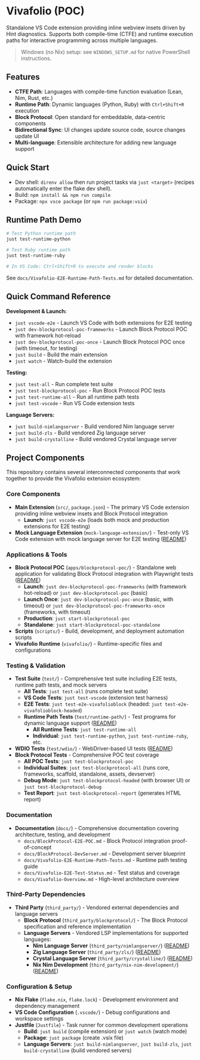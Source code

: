 # Vivafolio (POC)

Standalone VS Code extension providing inline webview insets driven by Hint diagnostics. Supports both compile-time (CTFE) and runtime execution paths for interactive programming across multiple languages.

> Windows (no Nix) setup: see `WINDOWS_SETUP.md` for native PowerShell instructions.

## Features

- **CTFE Path**: Languages with compile-time function evaluation (Lean, Nim, Rust, etc.)
- **Runtime Path**: Dynamic languages (Python, Ruby) with `Ctrl+Shift+R` execution
- **Block Protocol**: Open standard for embeddable, data-centric components
- **Bidirectional Sync**: UI changes update source code, source changes update UI
- **Multi-language**: Extensible architecture for adding new language support

## Quick Start

- Dev shell: `direnv allow` then run project tasks via `just <target>` (recipes automatically enter the flake dev shell).
- Build: `npm install && npm run compile`
- Package: `npx vsce package` (or `npm run package:vsix`)

## Runtime Path Demo

```bash
# Test Python runtime path
just test-runtime-python

# Test Ruby runtime path
just test-runtime-ruby

# In VS Code: Ctrl+Shift+R to execute and render blocks
```

See `docs/Vivafolio-E2E-Runtime-Path-Tests.md` for detailed documentation.

## Quick Command Reference

**Development & Launch:**
- `just vscode-e2e` - Launch VS Code with both extensions for E2E testing
- `just dev-blockprotocol-poc-frameworks` - Launch Block Protocol POC with framework hot-reload
- `just dev-blockprotocol-poc-once` - Launch Block Protocol POC once (with timeout, for testing)
- `just build` - Build the main extension
- `just watch` - Watch-build the extension

**Testing:**
- `just test-all` - Run complete test suite
- `just test-blockprotocol-poc` - Run Block Protocol POC tests
- `just test-runtime-all` - Run all runtime path tests
- `just test-vscode` - Run VS Code extension tests

**Language Servers:**
- `just build-nimlangserver` - Build vendored Nim language server
- `just build-zls` - Build vendored Zig language server
- `just build-crystalline` - Build vendored Crystal language server

## Project Components

This repository contains several interconnected components that work together to provide the Vivafolio extension ecosystem:

### Core Components

- **Main Extension** (`src/`, `package.json`) - The primary VS Code extension providing inline webview insets and Block Protocol integration
  - **Launch**: `just vscode-e2e` (loads both mock and production extensions for E2E testing)
- **Mock Language Extension** (`mock-language-extension/`) - Test-only VS Code extension with mock language server for E2E testing ([README](mock-language-extension/README.md))

### Applications & Tools

- **Block Protocol POC** (`apps/blockprotocol-poc/`) - Standalone web application for validating Block Protocol integration with Playwright tests ([README](apps/blockprotocol-poc/README.md))
  - **Launch**: `just dev-blockprotocol-poc-frameworks` (with framework hot-reload) or `just dev-blockprotocol-poc` (basic)
  - **Launch Once**: `just dev-blockprotocol-poc-once` (basic, with timeout) or `just dev-blockprotocol-poc-frameworks-once` (frameworks, with timeout)
  - **Production**: `just start-blockprotocol-poc`
  - **Standalone**: `just start-blockprotocol-poc-standalone`
- **Scripts** (`scripts/`) - Build, development, and deployment automation scripts
- **Vivafolio Runtime** (`vivafolio/`) - Runtime-specific files and configurations

### Testing & Validation

- **Test Suite** (`test/`) - Comprehensive test suite including E2E tests, runtime path tests, and mock servers
  - **All Tests**: `just test-all` (runs complete test suite)
  - **VS Code Tests**: `just test-vscode` (extension test harness)
  - **E2E Tests**: `just test-e2e-vivafolioblock` (headed: `just test-e2e-vivafolioblock-headed`)
  - **Runtime Path Tests** (`test/runtime-path/`) - Test programs for dynamic language support ([README](test/runtime-path/README.md))
    - **All Runtime Tests**: `just test-runtime-all`
    - **Individual**: `just test-runtime-python`, `just test-runtime-ruby`, etc.
- **WDIO Tests** (`test/wdio/`) - WebDriver-based UI tests ([README](test/wdio/README.md))
- **Block Protocol Tests** - Comprehensive POC test coverage
  - **All POC Tests**: `just test-blockprotocol-poc`
  - **Individual Suites**: `just test-blockprotocol-all` (runs core, frameworks, scaffold, standalone, assets, devserver)
  - **Debug Mode**: `just test-blockprotocol-headed` (with browser UI) or `just test-blockprotocol-debug`
  - **Test Report**: `just test-blockprotocol-report` (generates HTML report)

### Documentation

- **Documentation** (`docs/`) - Comprehensive documentation covering architecture, testing, and development
  - `docs/BlockProtocol-E2E-POC.md` - Block Protocol integration proof-of-concept
  - `docs/BlockProtocol-DevServer.md` - Development server blueprint
  - `docs/Vivafolio-E2E-Runtime-Path-Tests.md` - Runtime path testing guide
  - `docs/Vivafolio-E2E-Test-Status.md` - Test status and coverage
  - `docs/Vivafolio-Overview.md` - High-level architecture overview

### Third-Party Dependencies

- **Third Party** (`third_party/`) - Vendored external dependencies and language servers
  - **Block Protocol** (`third_party/blockprotocol/`) - The Block Protocol specification and reference implementation
  - **Language Servers** - Vendored LSP implementations for supported languages:
    - **Nim Language Server** (`third_party/nimlangserver/`) ([README](third_party/nimlangserver/README.md))
    - **Zig Language Server** (`third_party/zls/`) ([README](third_party/zls/README.md))
    - **Crystal Language Server** (`third_party/crystalline/`) ([README](third_party/crystalline/README.md))
    - **Nix Nim Development** (`third_party/nix-nim-development/`) ([README](third_party/nix-nim-development/README.md))

### Configuration & Setup

- **Nix Flake** (`flake.nix`, `flake.lock`) - Development environment and dependency management
- **VS Code Configuration** (`.vscode/`) - Debug configurations and workspace settings
- **Justfile** (`Justfile`) - Task runner for common development operations
  - **Build**: `just build` (compile extension) or `just watch` (watch mode)
  - **Package**: `just package` (create .vsix file)
  - **Language Servers**: `just build-nimlangserver`, `just build-zls`, `just build-crystalline` (build vendored servers)

